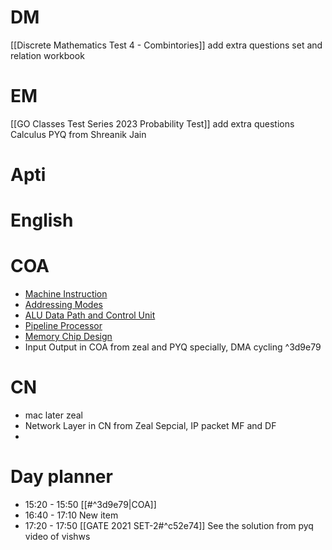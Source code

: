 
# DM

[[Discrete Mathematics Test 4 - Combintories]] add extra questions
set and relation workbook
# EM
[[GO Classes Test Series 2023  Probability  Test]] add extra questions
Calculus PYQ from Shreanik Jain

# Apti

# English

# COA
- [Machine Instruction](https://www.practicepaper.in/gate-cse/machine-instruction)
- [Addressing Modes](https://www.practicepaper.in/gate-cse/addressing-modes)
- [ALU Data Path and Control Unit](https://www.practicepaper.in/gate-cse/alu-data-path-and-control-unit)
- [Pipeline Processor](https://www.practicepaper.in/gate-cse/pipeline-processor)
- [Memory Chip Design](https://www.practicepaper.in/gate-cse/memory-chip-design)
- Input Output in COA from zeal and PYQ specially, DMA cycling
^3d9e79
# CN 
- mac later zeal
- Network Layer in CN from Zeal Sepcial, IP packet MF and DF
- 

# Day planner

- 15:20 - 15:50 [[#^3d9e79|COA]]
- 16:40 - 17:10 New item
- 17:20 - 17:50 [[GATE 2021 SET-2#^c52e74]] See the solution from pyq video of vishws